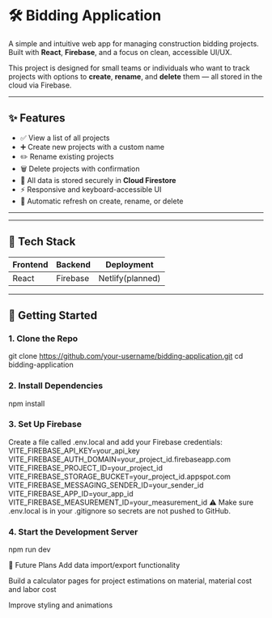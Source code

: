 # 🛠️ Bidding Application

A simple and intuitive web app for managing construction bidding projects. Built with **React**, **Firebase**, and a focus on clean, accessible UI/UX.

This project is designed for small teams or individuals who want to track projects with options to **create**, **rename**, and **delete** them — all stored in the cloud via Firebase.

---

## ✨ Features

- ✅ View a list of all projects
- ➕ Create new projects with a custom name
- ✏️ Rename existing projects
- 🗑️ Delete projects with confirmation
- 🔐 All data is stored securely in **Cloud Firestore**
- ⚡ Responsive and keyboard-accessible UI
- 🔁 Automatic refresh on create, rename, or delete

---

<!-- ## 📸 Preview 

![screenshot of app](./screenshot.png) <!-- Add this later when you have a screenshot -->

---

## 🧠 Tech Stack

| Frontend | Backend  |   Deployment    |
|----------|----------|-----------------|
| React    | Firebase | Netlify(planned)|

---

## 🚀 Getting Started

### 1. Clone the Repo

git clone https://github.com/your-username/bidding-application.git
cd bidding-application

### 2. Install Dependencies
npm install

### 3. Set Up Firebase
Create a file called .env.local and add your Firebase credentials:
VITE_FIREBASE_API_KEY=your_api_key
VITE_FIREBASE_AUTH_DOMAIN=your_project_id.firebaseapp.com
VITE_FIREBASE_PROJECT_ID=your_project_id
VITE_FIREBASE_STORAGE_BUCKET=your_project_id.appspot.com
VITE_FIREBASE_MESSAGING_SENDER_ID=your_sender_id
VITE_FIREBASE_APP_ID=your_app_id
VITE_FIREBASE_MEASUREMENT_ID=your_measurement_id
⚠️ Make sure .env.local is in your .gitignore so secrets are not pushed to GitHub.

### 4. Start the Development Server
npm run dev

📌 Future Plans
 Add data import/export functionality

 Build a calculator pages for project estimations on material, material cost and labor cost

 Improve styling and animations
